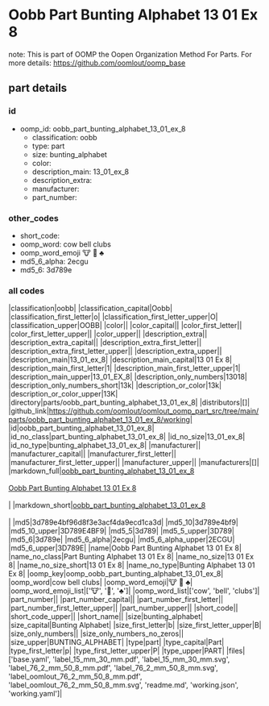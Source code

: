 # Oobb Part Bunting Alphabet 13 01 Ex 8  

note: This is part of OOMP the Oopen Organization Method For Parts. For more details: https://github.com/oomlout/oomp_base

##  part details





### id
* oomp_id: oobb_part_bunting_alphabet_13_01_ex_8
  * classification: oobb
  * type: part
  * size: bunting_alphabet
  * color: 
  * description_main: 13_01_ex_8
  * description_extra: 
  * manufacturer: 
  * part_number: 

### other_codes
* short_code: 
* oomp_word: cow bell clubs
* oomp_word_emoji :cow: :bell: :clubs:
* md5_6_alpha: 2ecgu
* md5_6: 3d789e

### all codes 
|classification|oobb|
|classification_capital|Oobb|
|classification_first_letter|o|
|classification_first_letter_upper|O|
|classification_upper|OOBB|
|color||
|color_capital||
|color_first_letter||
|color_first_letter_upper||
|color_upper||
|description_extra||
|description_extra_capital||
|description_extra_first_letter||
|description_extra_first_letter_upper||
|description_extra_upper||
|description_main|13_01_ex_8|
|description_main_capital|13 01 Ex 8|
|description_main_first_letter|1|
|description_main_first_letter_upper|1|
|description_main_upper|13_01_EX_8|
|description_only_numbers|13018|
|description_only_numbers_short|13k|
|description_or_color|13k|
|description_or_color_upper|13K|
|directory|parts/oobb_part_bunting_alphabet_13_01_ex_8|
|distributors|[]|
|github_link|https://github.com/oomlout/oomlout_oomp_part_src/tree/main/parts/oobb_part_bunting_alphabet_13_01_ex_8/working|
|id|oobb_part_bunting_alphabet_13_01_ex_8|
|id_no_class|part_bunting_alphabet_13_01_ex_8|
|id_no_size|13_01_ex_8|
|id_no_type|bunting_alphabet_13_01_ex_8|
|manufacturer||
|manufacturer_capital||
|manufacturer_first_letter||
|manufacturer_first_letter_upper||
|manufacturer_upper||
|manufacturers|[]|
|markdown_full|[oobb_part_bunting_alphabet_13_01_ex_8](https://github.com/oomlout/oomlout_oomp_part_src/tree/main/parts/oobb_part_bunting_alphabet_13_01_ex_8/working)<br>[](https://github.com/oomlout/oomlout_oomp_part_src/tree/main/parts/oobb_part_bunting_alphabet_13_01_ex_8/working)<br>[Oobb Part Bunting Alphabet 13 01 Ex 8](https://github.com/oomlout/oomlout_oomp_part_src/tree/main/parts/oobb_part_bunting_alphabet_13_01_ex_8/working)<br><br>|
|markdown_short|[oobb_part_bunting_alphabet_13_01_ex_8](https://github.com/oomlout/oomlout_oomp_part_src/tree/main/parts/oobb_part_bunting_alphabet_13_01_ex_8/working)<br><br>|
|md5|3d789e4bf96d8f3e3acf4da9ecd1ca3d|
|md5_10|3d789e4bf9|
|md5_10_upper|3D789E4BF9|
|md5_5|3d789|
|md5_5_upper|3D789|
|md5_6|3d789e|
|md5_6_alpha|2ecgu|
|md5_6_alpha_upper|2ECGU|
|md5_6_upper|3D789E|
|name|Oobb Part Bunting Alphabet 13 01 Ex 8|
|name_no_class|Part Bunting Alphabet 13 01 Ex 8|
|name_no_size|13 01 Ex 8|
|name_no_size_short|13 01 Ex 8|
|name_no_type|Bunting Alphabet 13 01 Ex 8|
|oomp_key|oomp_oobb_part_bunting_alphabet_13_01_ex_8|
|oomp_word|cow bell clubs|
|oomp_word_emoji|:cow: :bell: :clubs:|
|oomp_word_emoji_list|[':cow:', ':bell:', ':clubs:']|
|oomp_word_list|['cow', 'bell', 'clubs']|
|part_number||
|part_number_capital||
|part_number_first_letter||
|part_number_first_letter_upper||
|part_number_upper||
|short_code||
|short_code_upper||
|short_name||
|size|bunting_alphabet|
|size_capital|Bunting Alphabet|
|size_first_letter|b|
|size_first_letter_upper|B|
|size_only_numbers||
|size_only_numbers_no_zeros||
|size_upper|BUNTING_ALPHABET|
|type|part|
|type_capital|Part|
|type_first_letter|p|
|type_first_letter_upper|P|
|type_upper|PART|
|files|['base.yaml', 'label_15_mm_30_mm.pdf', 'label_15_mm_30_mm.svg', 'label_76_2_mm_50_8_mm.pdf', 'label_76_2_mm_50_8_mm.svg', 'label_oomlout_76_2_mm_50_8_mm.pdf', 'label_oomlout_76_2_mm_50_8_mm.svg', 'readme.md', 'working.json', 'working.yaml']|
